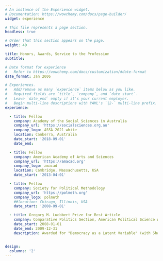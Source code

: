```yaml
---
# An instance of the Experience widget.
# Documentation: https://wowchemy.com/docs/page-builder/
widget: experience

# This file represents a page section.
headless: true

# Order that this section appears on the page.
weight: 40

title: Honors, Awards, Service to the Profession
subtitle:

# Date format for experience
#   Refer to https://wowchemy.com/docs/customization/#date-format
date_format: Jan 2006

# Experiences.
#   Add/remove as many `experience` items below as you like.
#   Required fields are `title`, `company`, and `date_start`.
#   Leave `date_end` empty if it's your current employer.
#   Begin multi-line descriptions with YAML's `|2-` multi-line prefix.
experience:

  - title: Fellow
    company: Academy of the Social Sciences in Australia
    company_url: 'https://socialsciences.org.au'
    company_logo: ASSA-2021-white
    location: Canberra, Australia
    date_start: '2018-09-01'
    date_end: 

  - title: Fellow
    company: American Academy of Arts and Sciences
    company_url: 'https://amacad.org'
    company_logo: amacad
    location: Cambridge, Massachusetts, USA
    date_start: '2013-04-01'

  - title: Fellow
    company: Society for Political Methodology
    company_url: 'https://polmeth.org'
    company_logo: polmeth
    ##location: Chicago, Illinois, USA
    date_start: '2008-09-01'

  - title: Gregory M. Luebbert Prize for Best Article
    company: Comparative Politics Section, American Political Science Association
    date_start: 2008-01-01
    date_end: 2009-12-31
    description: Awarded for "Democracy as a Latent Variable" (with Shawn Treier), _American Journal of Political Science_.
  
 
design:
  columns: '2'
---
```

